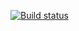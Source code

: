 [![Build status](https://ci.appveyor.com/api/projects/status/g1rbbd5qqb72ga43?svg=true)](https://ci.appveyor.com/project/d3m1g/ahj-hw-4-coo6q)
